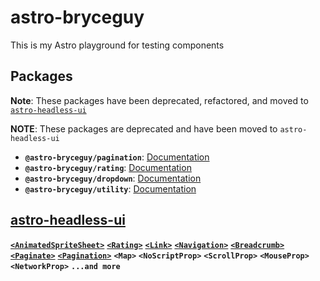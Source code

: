 # astro-bryceguy

This is my Astro playground for testing components

## Packages

**Note**: These packages have been deprecated, refactored, and moved to  [`astro-headless-ui`](https://github.com/BryceRussell/astro-headless-ui)

**NOTE**: These packages are deprecated and have been moved to `astro-headless-ui`

- **`@astro-bryceguy/pagination`**: [Documentation](/packages/pagination)
- **`@astro-bryceguy/rating`**: [Documentation](/packages/rating)
- **`@astro-bryceguy/dropdown`**: [Documentation](/packages/dropdown)
- **`@astro-bryceguy/utility`**: [Documentation](/packages/utility)

## [astro-headless-ui](https://github.com/BryceRussell/astro-headless-ui)

**[`<AnimatedSpriteSheet>`](https://github.com/BryceRussell/astro-headless-ui/wiki/AnimatedSpriteSheet)**
**[`<Rating>`](https://github.com/BryceRussell/astro-headless-ui/wiki/Rating)**
**[`<Link>`](https://github.com/BryceRussell/astro-headless-ui/wiki/Link)**
**[`<Navigation>`](https://github.com/BryceRussell/astro-headless-ui/wiki/Navigation)**
**[`<Breadcrumb>`](https://github.com/BryceRussell/astro-headless-ui/wiki/Breadcrumb)**
**[`<Paginate>`](https://github.com/BryceRussell/astro-headless-ui/wiki/Paginate)**
**[`<Pagination>`](https://github.com/BryceRussell/astro-headless-ui/wiki/Pagination)**
**`<Map>`**
**`<NoScriptProp>`**
**`<ScrollProp>`**
**`<MouseProp>`**
**`<NetworkProp>`**
**`...and more`**



